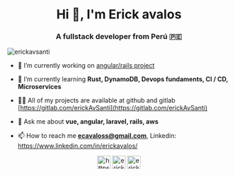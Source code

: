 <h1 align="center">Hi 👋, I'm Erick avalos</h1>
<h3 align="center">A fullstack developer from Perú 🇵🇪</h3>

<p align="left"> <img src="https://komarev.com/ghpvc/?username=erickavsanti" alt="erickavsanti" /> </p>

- 🔭 I’m currently working on [angular/rails project](https://gitlab.com/erickAvSanti/inversioneszavaleta-angular)

- 🌱 I’m currently learning **Rust, DynamoDB, Devops fundaments, CI / CD, Microservices**

- 👨‍💻 All of my projects are available at github and gitlab [https://gitlab.com/erickAvSanti](https://gitlab.com/erickAvSanti)

- 💬 Ask me about **vue, angular, laravel, rails, aws**

- 📫 How to reach me **ecavaloss@gmail.com**, Linkedin: https://www.linkedin.com/in/erickavalos/



<p align="center">
<a href="https://www.linkedin.com/in/erickavalos/" target="blank"><img align="center" src="https://cdn.jsdelivr.net/npm/simple-icons@3.0.1/icons/linkedin.svg" alt="https://www.linkedin.com/in/erickavalos/" height="30" width="30" /></a>
<a href="https://dribbble.com/erick avalos" target="blank"><img align="center" src="https://cdn.jsdelivr.net/npm/simple-icons@3.0.1/icons/dribbble.svg" alt="erick avalos" height="30" width="30" /></a>
<a href="https://www.behance.net/erick avalos" target="blank"><img align="center" src="https://cdn.jsdelivr.net/npm/simple-icons@3.0.1/icons/behance.svg" alt="erick avalos" height="30" width="30" /></a>
</p>
